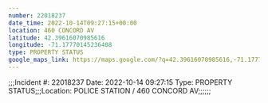 ```yaml
---
number: 22018237
date_time: 2022-10-14T09:27:15+00:00
location: 460 CONCORD AV
latitude: 42.39616070985616
longitude: -71.17770145236408
type: PROPERTY STATUS
google_maps_link: https://maps.google.com/?q=42.39616070985616,-71.17770145236408
---
```


;;;Incident #: 22018237  Date: 2022-10-14 09:27:15  Type: PROPERTY STATUS;;;Location: POLICE STATION / 460 CONCORD AV;;;;;;
